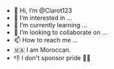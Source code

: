 - 👋 Hi, I’m @Clarot123
- 👀 I’m interested in ...
- 🌱 I’m currently learning ...
- 💞️ I’m looking to collaborate on ...
- 📫 How to reach me ...
- 🇲🇦 I am Moroccan.
- 👎 I don't sponsor pride 🏳️‍🌈
